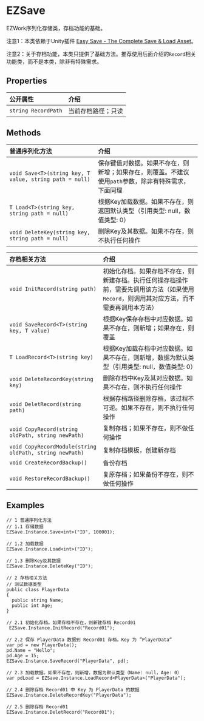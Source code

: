 # EZSave

EZWork序列化存储类，存档功能的基础。

注意1：本类依赖于Unity插件 [Easy Save - The Complete Save & Load Asset](https://assetstore.unity.com/packages/tools/input-management/easy-save-the-complete-save-load-asset-768)。

注意2：关于存档功能，本类只提供了基础方法。推荐使用后面介绍的`Record`相关功能类，而不是本类，除非有特殊需求。

## Properties

|公开属性|介绍|
|:--|:--|
|`string RecordPath`|当前存档路径；只读|

## Methods

|普通序列化方法|介绍|
|:--|:--|
|`void Save<T>(string key, T value, string path = null)`|保存键值对数据。如果不存在，则新增；如果存在，则覆盖。不建议使用`path`参数，除非有特殊需求，下面同理|
|`T Load<T>(string key, string path = null)`|根据Key加载数据。如果不存在，则返回默认类型（引用类型: null，数值类型: 0）|
|`void DeleteKey(string key, string path = null)`|删除Key及其数据。如果不存在，则不执行任何操作|


|存档相关方法|介绍|
|:--|:--|
|`void InitRecord(string path)`|初始化存档。如果存档不存在，则新建存档。执行任何操存档操作前，需要先调用该方法（如果使用`Record`，则调用其对应方法，而不需要再调用本方法）|
|`void SaveRecord<T>(string key, T value)`|根据Key保存存档中对应数据。如果不存在，则新增；如果存在，则覆盖|
|`T LoadRecord<T>(string key)`|根据Key加载存档中对应数据。如果不存在，则新增，数据为默认类型（引用类型: null，数值类型: 0）|
|`void DeleteRecordKey(string key)`|删除存档中Key及其对应数据。如果不存在，则不执行任何操作|
|`void DeletRecord(string path)`|根据存档路径删除存档，该过程不可逆。如果不存在，则不执行任何操作|
| `void CopyRecord(string oldPath, string newPath)` |复制存档；如果不存在，则不做任何操作|
| `void CopyRecordModule(string oldPath, string newPath)` |复制存档模板，创建新存档|
| `void CreateRecordBackup()` |备份存档|
| `void RestoreRecordBackup()` |复原存档；如果备份不存在，则不做任何操作|

## Examples

```
// 1 普通序列化方法
// 1.1 存储数据
EZSave.Instance.Save<int>("ID", 100001);

// 1.2 加载数据
EZSave.Instance.Load<int>("ID");

// 1.3 删除Key及其数据
EZSave.Instance.DeleteKey("ID");

// 2 存档相关方法
// 测试数据类型
public class PlayerData
{
  public string Name;
  public int Age;
}

// 2.1 初始化存档。如果存档不存在，则新建存档 Record01
 EZSave.Instance.InitRecord("Record01");

// 2.2 保存 PlayerData 数据到 Record01 存档，Key 为 ”PlayerData“
var pd = new PlayerData();
pd.Name = "Hello";
pd.Age = 15;
EZSave.Instance.SaveRecord("PlayerData", pd);

// 2.3 加载数据。如果不存在，则新增，数据为默认类型（Name: null，Age: 0）
var pdLoad = EZSave.Instance.LoadRecord<PlayerData>("PlayerData");

// 2.4 删除存档 Record01 中 Key 为 PlayerData 的数据
EZSave.Instance.DeleteRecordKey("PlayerData");

// 2.5 删除存档 Record01
EZSave.Instance.DeletRecord("Record01");

```
